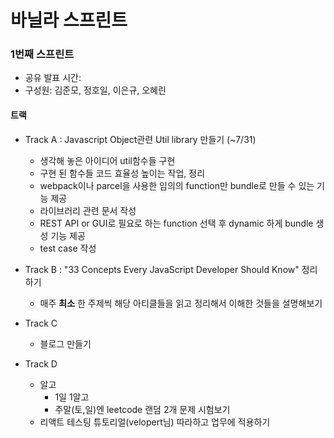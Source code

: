 # 바닐라 스프린트 


### 1번째 스프린트

- 공유 발표 시간:
- 구성원: 김준모, 정호일, 이은규, 오혜린


#### 트랙

- Track A : Javascript Object관련 Util library 만들기 (~7/31)
  - 생각해 놓은 아이디어 util함수들 구현
  - 구현 된 함수들 코드 효율성 높이는 작업, 정리
  - webpack이나 parcel을 사용한 임의의 function만 bundle로 만들 수 있는 기능 제공
  - 라이브러리 관련 문서 작성
  - REST API or GUI로 필요로 하는 function 선택 후 dynamic 하게 bundle 생성 기능 제공
  - test case 작성
  
- Track B : "33 Concepts Every JavaScript Developer Should Know" 정리하기
  - 매주 **최소** 한 주제씩 해당 아티클들을 읽고 정리해서 이해한 것들을 설명해보기

- Track C
  - 블로그 만들기
- Track D
  - 알고
    - 1일 1알고
    - 주말(토,일)엔 leetcode 랜덤 2개 문제 시험보기
  - 리액트 테스팅 튜토리얼(velopert님) 따라하고 업무에 적용하기
  
